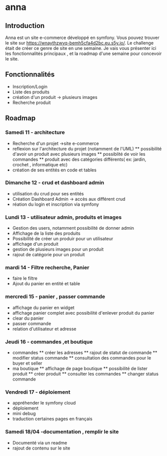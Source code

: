 # anna
## Introduction

Anna est un site e-commerce développé en symfony. Vous pouvez trouver le site sur https://wnaythzwvq-bemh5cfa4d2bc.eu.s5y.io/. 
Le challenge était de créer ce genre de site en une semaine.
Je vais vous présenter ici les fonctionnalités principaux , et la roadmap d'une semaine pour concevoir le site.

## Fonctionnalités

* Inscription/Login
* Liste des produits
* création d'un produit -> plusieurs images
* Recherche produit
## Roadmap
### Samedi 11 - architecture
* Recherche d'un projet ->site e-commerce
* reflexion sur l'architecture du projet (notamment de l'UML)
 ** possibilité d'avoir un produit avec plusieurs images
 ** possiblité de voir les commandes
 ** produit avec des catégories différents( ex: jardin, crochet , informatique etc)
* création de ses entités en code et tables
### Dimanche 12 - crud et dashboard admin 
* utilisation du crud pour ses entités 
* Création Dashboard Admin -> accès aux différent crud
* réation du login et inscription via symfony
### Lundi 13 - utilisateur admin, produits et images
* Gestion des users, notamment possibilité de donner admin 
* Affichage de la liste des produits
* Possibilité de créer un produir pour un utilisateur
* affichage d'un produit 
* gestion de plusieurs images pour un produit
* rajout de catégorie pour un produit
### mardi 14 - Filtre recherche, Panier
* faire le filtre 
* Ajout du panier en entité et table 	
### mercredi 15 - panier , passer commande
* affichage du panier en widget
* affichage panier complet avec possibilité d'enlever produit du panier
* clear du panier
* passer commande
* relation d'utilisateur et adresse
### Jeudi 16 - commandes ,et  boutique 
* commandes 
** créer les adresses
** rajout de statut de commande
** modifier status commande
** consultation des commandes pour le buyer et seller
* ma boutique
** affichage de page boutique
** possibilité de lister produit
** créer produit
** consulter les commandes
** changer status commande			
### Vendredi 17 - déploiement
* appréhender le symfony cloud
* déploiement
* mini debug
* traduction certaines pages en français
### Samedi 18/04 -documentation , remplir le site
* Documenté via un readme
* rajout de contenu sur le site
